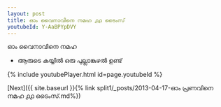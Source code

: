 ```yaml
---
layout: post
title: ഓം വൈനാവിനെ നമഹ ൧൧ ടൈംസ്
youtubeId: Y-AaBPYpDVY
---
```

 
 
 ഓം വൈനാവിനെ നമഹ 
 
 -  ആരുടെ കയ്യിൽ ഒരു പുല്ലാങ്കുഴൽ ഉണ്ട് 
 
  
 
  
 
 
 
 
 
 


{% include youtubePlayer.html id=page.youtubeId %}
 
[Next]({{ site.baseurl }}{% link  split1/_posts/2013-04-17-ഓം പ്രണവിനെ നമഹ ൧൧ ടൈംസ്.md%})
 
